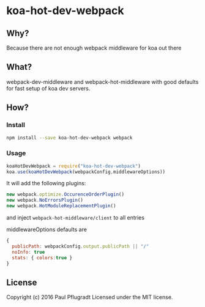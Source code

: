 # koa-hot-dev-webpack

## Why?

Because there are not enough webpack middleware for koa out there

## What?

webpack-dev-middleware and webpack-hot-middleware with good defaults for fast setup of koa dev servers.

## How?

### Install

```sh
npm install --save koa-hot-dev-webpack webpack
```

### Usage

```js
koaHotDevWebpack = require("koa-hot-dev-webpack")
koa.use(koaHotDevWebpack(webpackConfig,middlewareOptions))
```

It will add the following plugins:
```js
new webpack.optimize.OccurenceOrderPlugin()
new webpack.NoErrorsPlugin()
new webpack.HotModuleReplacementPlugin()
```

and inject `webpack-hot-middleware/client` to all entries

middlewareOptions defaults are
```js
{
  publicPath: webpackConfig.output.publicPath || "/"
  noInfo: true
  stats: { colors:true }
}
```
## License
Copyright (c) 2016 Paul Pflugradt
Licensed under the MIT license.

